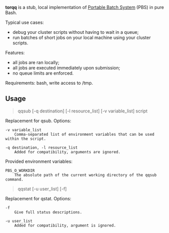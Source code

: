 **torqq** is a stub, local implementation of [Portable Batch System](https://en.wikipedia.org/wiki/Portable_Batch_System) (PBS) in pure Bash.

Typical use cases:
* debug your cluster scripts without having to wait in a queue;
* run batches of short jobs on your local machine using your cluster scripts.

Features:
* all jobs are ran locally;
* all jobs are executed immediately upon submission;
* no queue limits are enforced.

Requirements: bash, write access to /tmp.

Usage
-----

> qqsub [-q destination] [-l resource_list] [-v variable_list] script

Replacement for qsub. Options:

	-v variable_list
		Comma-separated list of environment variables that can be used within the script.

	-q destination, -l resource_list
		Added for compatibility, arguments are ignored.

Provided environment variables:

	PBS_O_WORKDIR
		The absolute path of the current working directory of the qqsub command.

> qqstat [-u user_list] [-f]

Replacement for qstat. Options:

	-f
		Give full status descriptions.

	-u user_list
		Added for compatibility, argument is ignored.
